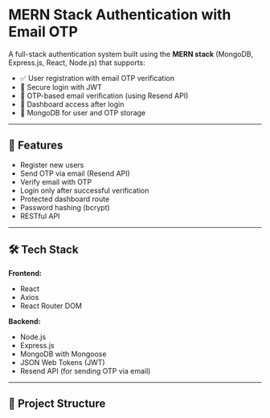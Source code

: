 # MERN Stack Authentication with Email OTP

A full-stack authentication system built using the **MERN stack** (MongoDB, Express.js, React, Node.js) that supports:

- ✅ User registration with email OTP verification
- 🔐 Secure login with JWT
- 📩 OTP-based email verification (using Resend API)
- 🧑 Dashboard access after login
- 💾 MongoDB for user and OTP storage

---

## 🚀 Features

- Register new users
- Send OTP via email (Resend API)
- Verify email with OTP
- Login only after successful verification
- Protected dashboard route
- Password hashing (bcrypt)
- RESTful API

---

## 🛠️ Tech Stack

**Frontend:**
- React
- Axios
- React Router DOM

**Backend:**
- Node.js
- Express.js
- MongoDB with Mongoose
- JSON Web Tokens (JWT)
- Resend API (for sending OTP via email)

---

## 📁 Project Structure


